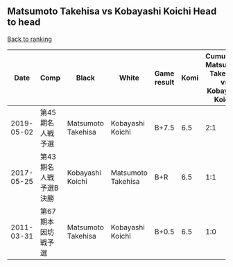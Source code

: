 ## Matsumoto Takehisa vs Kobayashi Koichi Head to head

[Back to ranking](../../index.md)




| **Date** | **Comp** | **Black** | **White** | **Game result** | **Komi** | **Cumulative Matsumoto Takehisa vs Kobayashi Koichi** | **Matsumoto Takehisa streak** | **Kobayashi Koichi streak** | 
| --- | --- | --- | --- | --- | --- | --- | --- | --- |
| 2019-05-02 | 第45期名人戦予選 | Matsumoto Takehisa | Kobayashi Koichi | B+7.5 | 6.5 | 2:1 | 1 | 0 | 
| 2017-05-25 | 第43期名人戦　予選B決勝 | Kobayashi Koichi | Matsumoto Takehisa | B+R | 6.5 | 1:1 | 0 | 1 | 
| 2011-03-31 | 第67期本因坊戦予選 | Matsumoto Takehisa | Kobayashi Koichi | B+0.5 | 6.5 | 1:0 | 1 | 0 |




